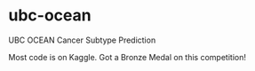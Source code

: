 # ubc-ocean
UBC OCEAN Cancer Subtype Prediction

Most code is on Kaggle.  Got a Bronze Medal on this competition!


